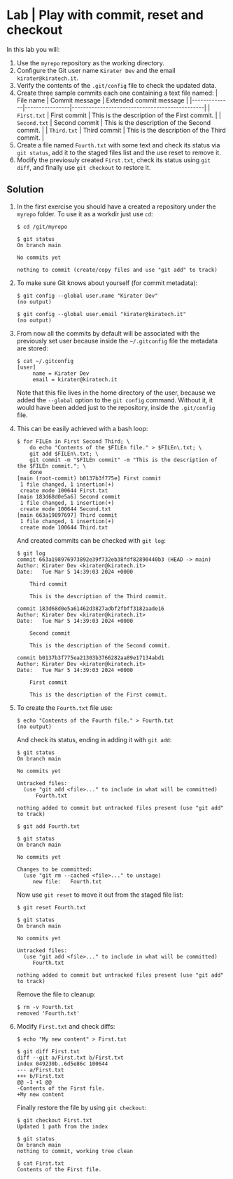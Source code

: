 # Lab | Play with commit, reset and checkout

In this lab you will:

1. Use the `myrepo` repository as the working directory.
2. Configure the Git user name `Kirater Dev` and the email `kirater@kiratech.it`.
3. Verify the contents of the `.git/config` file to check the updated data.
4. Create three sample commits each one containing a text file named:
   | File name    | Commit message | Extended commit message                       |
   |--------------|----------------|-----------------------------------------------|
   | `First.txt`  | First commit   | This is the description of the First commit.  |
   | `Second.txt` | Second commit  | This is the description of the Second commit. |
   | `Third.txt`  | Third commit   | This is the description of the Third commit.  |
5. Create a file named `Fourth.txt` with some text and check its status via
   `git status`, add it to the staged files list and the use reset to remove it.
6. Modify the previosuly created `First.txt`, check its status using `git diff`,
   and finally use `git checkout` to restore it.

## Solution

1. In the first exercise you should have a created a repository under the
   `myrepo` folder. To use it as a workdir just use `cd`:

   ```console
   $ cd /git/myrepo

   $ git status
   On branch main

   No commits yet

   nothing to commit (create/copy files and use "git add" to track)
   ```

2. To make sure Git knows about yourself (for commit metadata):

   ```console
   $ git config --global user.name "Kirater Dev"
   (no output)

   $ git config --global user.email "kirater@kiratech.it"
   (no output)
   ```

3. From now all the commits by default will be associated with the previously
   set user because inside the `~/.gitconfig` file the metadata are stored:

   ```console
   $ cat ~/.gitconfig
   [user]
        name = Kirater Dev
        email = kirater@kiratech.it
   ```

   Note that this file lives in the home directory of the user, because we
   added the `--global` option to the `git config` command. Without it, it
   would have been added just to the repository, inside the `.git/config` file.

4. This can be easily achieved with a bash loop:

   ```console
   $ for FILEn in First Second Third; \
       do echo "Contents of the $FILEn file." > $FILEn\.txt; \
       git add $FILEn\.txt; \
       git commit -m "$FILEn commit" -m "This is the description of the $FILEn commit."; \
       done
   [main (root-commit) b0137b3f775e] First commit
    1 file changed, 1 insertion(+)
    create mode 100644 First.txt
   [main 183d68d0e5a6] Second commit
    1 file changed, 1 insertion(+)
    create mode 100644 Second.txt
   [main 663a19897697] Third commit
    1 file changed, 1 insertion(+)
    create mode 100644 Third.txt
   ```

   And created commits can be checked with `git log`:

   ```console
   $ git log
   commit 663a198976973892e39f732eb38fdf82890440b3 (HEAD -> main)
   Author: Kirater Dev <kirater@kiratech.it>
   Date:   Tue Mar 5 14:39:03 2024 +0000

       Third commit

       This is the description of the Third commit.

   commit 183d68d0e5a61462d3827adbf2fbff3182aade16
   Author: Kirater Dev <kirater@kiratech.it>
   Date:   Tue Mar 5 14:39:03 2024 +0000

       Second commit

       This is the description of the Second commit.

   commit b0137b3f775ea21303b3766282aa89e17134abd1
   Author: Kirater Dev <kirater@kiratech.it>
   Date:   Tue Mar 5 14:39:03 2024 +0000

       First commit

       This is the description of the First commit.
   ```

5. To create the `Fourth.txt` file use:

   ```console
   $ echo "Contents of the Fourth file." > Fourth.txt
   (no output)
   ```

   And check its status, ending in adding it with `git add`:

   ```console
   $ git status
   On branch main

   No commits yet

   Untracked files:
     (use "git add <file>..." to include in what will be committed)
         Fourth.txt

   nothing added to commit but untracked files present (use "git add" to track)

   $ git add Fourth.txt

   $ git status
   On branch main

   No commits yet

   Changes to be committed:
     (use "git rm --cached <file>..." to unstage)
        new file:   Fourth.txt
   ```

   Now use `git reset` to move it out from the staged file list:

   ```console
   $ git reset Fourth.txt

   $ git status
   On branch main

   No commits yet

   Untracked files:
     (use "git add <file>..." to include in what will be committed)
        Fourth.txt

   nothing added to commit but untracked files present (use "git add" to track)
   ```

   Remove the file to cleanup:

   ```console
   $ rm -v Fourth.txt
   removed 'Fourth.txt'
   ```

6. Modify `First.txt` and check diffs:

   ```console
   $ echo "My new content" > First.txt

   $ git diff First.txt
   diff --git a/First.txt b/First.txt
   index 049230b..6d5e86c 100644
   --- a/First.txt
   +++ b/First.txt
   @@ -1 +1 @@
   -Contents of the First file.
   +My new content
   ```

   Finally restore the file by using `git checkout`:

   ```console
   $ git checkout First.txt
   Updated 1 path from the index

   $ git status
   On branch main
   nothing to commit, working tree clean

   $ cat First.txt
   Contents of the First file.
   ```
